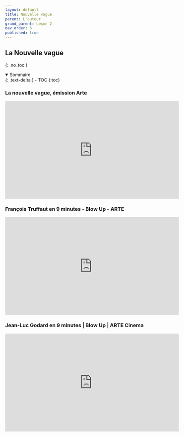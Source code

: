 ```yaml
---
layout: default
title: Nouvelle vague
parent: L'auteur
grand_parent: Leçon 2
nav_order: 6
published: true
---
```

## La Nouvelle vague
{: .no_toc }

<details open markdown="block">
  <summary>
    Sommaire
  </summary>
  {: .text-delta }
- TOC
{:toc}
</details>

### La nouvelle vague, émission Arte


<iframe width="560" height="315" src="https://www.youtube.com/embed/F29qpDq2wgc?si=7dCsdSsaJ8uxW12U" title="YouTube video player" frameborder="0" allow="accelerometer; autoplay; clipboard-write; encrypted-media; gyroscope; picture-in-picture; web-share" allowfullscreen></iframe>


### François Truffaut en 9 minutes - Blow Up - ARTE

<iframe width="560" height="315" src="https://www.youtube.com/embed/ejTjwyfLq9g?si=r7ky-2XOxLnOXJvy" title="YouTube video player" frameborder="0" allow="accelerometer; autoplay; clipboard-write; encrypted-media; gyroscope; picture-in-picture; web-share" allowfullscreen></iframe>

### Jean-Luc Godard en 9 minutes | Blow Up | ARTE Cinema

<iframe width="560" height="315" src="https://www.youtube.com/embed/L_Jlds8JV7s?si=G4SuG6WdlpL-4axN" title="YouTube video player" frameborder="0" allow="accelerometer; autoplay; clipboard-write; encrypted-media; gyroscope; picture-in-picture; web-share" allowfullscreen></iframe>